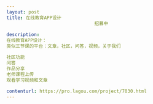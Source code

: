 ```yaml
---                
layout: post       
title: 在线教育APP设计
                                招募中
           
description: 
在线教育APP设计：
类似三节课的平台：文章，社区，问答，视频，关于我们

社区功能
问答
作品分享
老师课程上传
观看学习视频和文章
     
contenturl: https://pro.lagou.com/project/7030.html      
---                 
```

